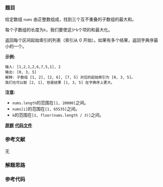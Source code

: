 ### 题目
给定数组 `nums` 由正整数组成，找到三个互不重叠的子数组的最大和。

每个子数组的长度为`k`，我们要使这`3*k`个项的和最大化。

返回每个区间起始索引的列表（索引从 0 开始）。如果有多个结果，返回字典序最小的一个。

**示例:**

    
    
    输入: [1,2,1,2,6,7,5,1], 2
    输出: [0, 3, 5]
    解释: 子数组 [1, 2], [2, 6], [7, 5] 对应的起始索引为 [0, 3, 5]。
    我们也可以取 [2, 1], 但是结果 [1, 3, 5] 在字典序上更大。
    

**注意:**

  * `nums.length`的范围在`[1, 20000]`之间。
  * `nums[i]`的范围在`[1, 65535]`之间。
  * `k`的范围在`[1, floor(nums.length / 3)]`之间。

 **[原题](https://leetcode-cn.com/problems/maximum-sum-of-3-non-overlapping-subarrays/)**    **[代码文件]()**


### 参考文献
无

### 解题思路




### 参考代码

```go


```




